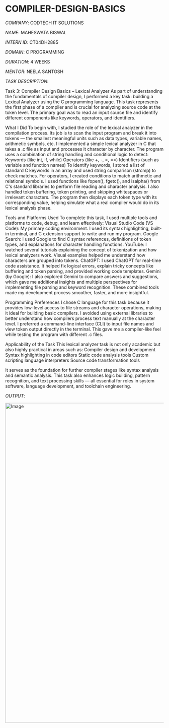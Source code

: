 # COMPILER-DESIGN-BASICS

*COMPANY*: CODTECH IT SOLUTIONS

*NAME*: MAHESWATA BISWAL

*INTERN ID*: CT04DH2885

*DOMAIN*: C PROGRAMMING

*DURATION*: 4 WEEKS

*MENTOR*: NEELA SANTOSH

*TASK DESCRIPTION*:

Task 3: Compiler Design Basics – Lexical Analyzer
As part of understanding the fundamentals of compiler design, I performed a key task: building a Lexical Analyzer using the C programming language. This task represents the first phase of a compiler and is crucial for analyzing source code at the token level. The primary goal was to read an input source file and identify different components like keywords, operators, and identifiers.

What I Did
To begin with, I studied the role of the lexical analyzer in the compilation process. Its job is to scan the input program and break it into tokens — the smallest meaningful units such as data types, variable names, arithmetic symbols, etc.
I implemented a simple lexical analyzer in C that takes a .c file as input and processes it character by character. The program uses a combination of string handling and conditional logic to detect:
Keywords (like int, if, while)
Operators (like +, -, =, ==)
Identifiers (such as variable and function names)
To identify keywords, I stored a list of standard C keywords in an array and used string comparison (strcmp) to check matches. For operators, I created conditions to match arithmetic and relational symbols. I used functions like fopen(), fgetc(), and isalpha() from C's standard libraries to perform file reading and character analysis. I also handled token buffering, token printing, and skipping whitespaces or irrelevant characters.
The program then displays each token type with its corresponding value, helping simulate what a real compiler would do in its lexical analysis phase.

Tools and Platforms Used
To complete this task, I used multiple tools and platforms to code, debug, and learn effectively:
Visual Studio Code (VS Code): My primary coding environment. I used its syntax highlighting, built-in terminal, and C extension support to write and run my program.
Google Search: I used Google to find C syntax references, definitions of token types, and explanations for character handling functions.
YouTube: I watched several tutorials explaining the concept of tokenization and how lexical analyzers work. Visual examples helped me understand how characters are grouped into tokens.
ChatGPT: I used ChatGPT for real-time code assistance. It helped fix logical errors, explain tricky concepts like buffering and token parsing, and provided working code templates.
Gemini (by Google): I also explored Gemini to compare answers and suggestions, which gave me additional insights and multiple perspectives for implementing file parsing and keyword recognition.
These combined tools made my development process smoother, faster, and more insightful.

Programming Preferences
I chose C language for this task because it provides low-level access to file streams and character operations, making it ideal for building basic compilers. I avoided using external libraries to better understand how compilers process text manually at the character level.
I preferred a command-line interface (CLI) to input file names and view token output directly in the terminal. This gave me a compiler-like feel while testing the program with different .c files.

Applicability of the Task
This lexical analyzer task is not only academic but also highly practical in areas such as:
Compiler design and development
Syntax highlighting in code editors
Static code analysis tools
Custom scripting language interpreters
Source code transformation tools

It serves as the foundation for further compiler stages like syntax analysis and semantic analysis. This task also enhances logic building, pattern recognition, and text processing skills — all essential for roles in system software, language development, and toolchain engineering.

*OUTPUT*:

<img width="1917" height="1016" alt="Image" src="https://github.com/user-attachments/assets/cef629ab-cd86-4f84-b46a-43c69adf3720" />

